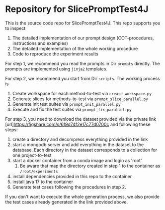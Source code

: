 # Repository for SlicePromptTest4J

This is the source code repo for SlicePromptTest4J. This repo supports you to inspect
1. The detailed implementation of our prompt design (COT-procedures, instructions and examples)
2. The detailed implementation of the whole working procedure
3. Code to reproduce the experiment results

For step 1, we recommend you read the prompts in Dir `prompts` directly. The prompts are implemented using `jinja2` templates. 

For step 2, we recommend you start from Dir `scripts`. The working process is 
1. Create workspace for each method-to-test via `create_workspace.py`
2. Generate slices for methods-to-test via `prompt_slice_parallel.py`
3. Generate init test suites via `prompt_init_parallel.py`
4. Execute and fix the test suites via `prompt_fix_parallel.py`

For step 3, you need to download the dataset provided via the private link [url]https://figshare.com/s/6f9d74f2e17c77d0700c and following these steps:

1. create a directory and decompress everything provided in the link
2. start a mongodb server and add everything in the dataset to the database. Each directory in the dataset corresponds to a collection for one project-to-test
3. start a docker container from a conda image and login as 'root'
   1. Be aware that map the directory created in step 1 to the container as `/root/experiments` 
4. install dependencies provided in this repo to the container
5. install java 17 to the container
6. Generate test cases following the procedures in step 2.

If you don't want to execute the whole generation process, we also provide the test cases already generated in the link provided above.